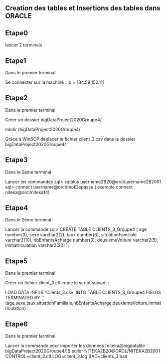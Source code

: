 ## Creation des tables et Insertions des tables dans ORACLE

## Etape0 

lancer 2 terminals

## Etape1

Dans le premier terminal 

Se connecter sur la machine : ip = 134.59.152.111

## Etape2 

Dans le premier terminal

Créer un dossier bigDataProject2020Groupe4/

mkdir /bigDataProject2020Groupe4/

Grâce à WinSCP deplacer le fichier client_3.csv dans le dossier bigDataProject2020Groupe4/

## Etape3

Dans le 2ème terminal

Lancer les commandes
sql> sqlplus username2B20@orcl/username2B2001
sql> connect username@orcl/motDepasse (  exemple connect niteka@orcl/niteka14)

## Etape4

Dans le 2ème terminal

Lancer la commande
sql> CREATE TABLE CLIENTS_3_Groupe4 
(
    age                     number(3), 
    sexe                     varchar2(2),
    taux                     number(6),
    situationFamiliale     varchar2(10), 
    nbEnfantsAcharge         number(3),
    deuxiemeVoiture     varchar2(5),
    immatriculation         varchar2(20)
);


## Etape5

Dans le premier terminal

Créer un fichier client_3.ctl 
copie le script suivant : 

LOAD DATA
INFILE 'Clients_3.csv'
INTO TABLE CLIENTS_3_Groupe4
FIELDS TERMINATED BY ','
(age,sexe,taux,situationFamiliale,nbEnfantsAcharge,deuxiemeVoiture,immatriculation)


## Etape6

Dans le premier terminal

Lancer la commande pour importer les données
[niteka@bigdatalite bigDataProject2020Groupe4/]$ sqlldr NITEKA2B20@ORCL/NITEKA2B2001 CONTROL=client_3.ctl LOG=client_3.log BAD=clients_3.bad
